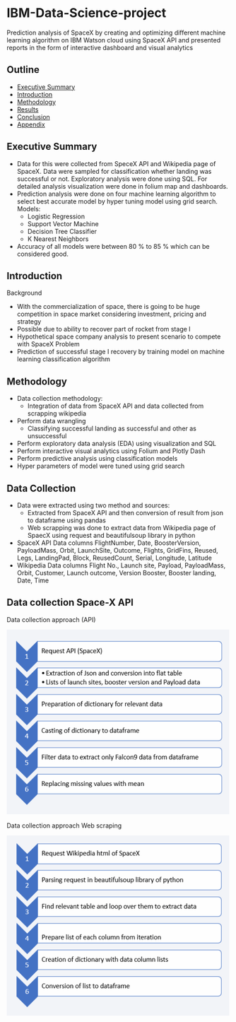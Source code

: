 # IBM-Data-Science-project
Prediction analysis of SpaceX by creating and optimizing different machine learning algorithm on IBM Watson cloud using SpaceX API and presented reports in the form of interactive dashboard and visual analytics 

## Outline 
- [Executive Summary](#Executive-Summary)
- [Introduction](#Introduction)
- [Methodology](#Methodology)
- [Results](#Results)
- [Conclusion](#Conclusion)
- [Appendix](#Appendix)


## Executive Summary
- Data for this were collected from SpeceX API and Wikipedia page of SpaceX. Data were sampled for classification whether landing was successful or not. Exploratory analysis were done using SQL. For detailed analysis visualization were done in folium map and dashboards.
- Prediction analysis were done on four machine learning algorithm to select best accurate model by hyper tuning model using grid search. 
Models:
  - Logistic Regression
  - Support Vector  Machine
  - Decision Tree Classifier
  - K Nearest Neighbors
- Accuracy of all models were between 80 % to 85 % which can be considered good.
## Introduction
Background
- With the commercialization of space, there is going to be huge competition in space market considering investment, pricing and strategy
- Possible due to ability to recover part of rocket from stage I
- Hypothetical space company analysis to present scenario to compete with SpaceX
Problem
- Prediction of successful stage I recovery by training model on machine learning classification algorithm
## Methodology
- Data collection methodology:
  - Integration of data from SpaceX API and data collected from scrapping wikipedia
- Perform data wrangling
  - Classifying successful landing as successful and other as unsuccessful
- Perform exploratory data analysis (EDA) using visualization and SQL
- Perform interactive visual analytics using Folium and Plotly Dash
- Perform predictive analysis using classification models
- Hyper parameters of model were tuned using grid search
## Data Collection
- Data were extracted using two method and sources:
  - Extracted from SpaceX API and then conversion of result from json to dataframe using pandas
  - Web scrapping was done to extract data from Wikipedia page of SpaecX using request and beautifulsoup library in python
- SpaceX API Data columns
FlightNumber, Date, BoosterVersion, PayloadMass, Orbit, LaunchSite, Outcome, Flights, GridFins, Reused, Legs, LandingPad, Block, ReusedCount, Serial, Longitude, Latitude
- Wikipedia Data columns
Flight No., Launch site, Payload, PayloadMass, Orbit, Customer, Launch outcome, Version  Booster, Booster landing, Date, Time

## Data collection Space-X API
Data collection approach (API)

![image](images/dc1.PNG)

Data collection approach Web scraping

![image](images/dc2.PNG)
